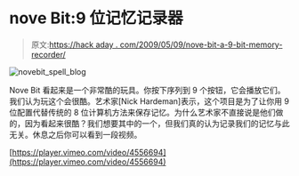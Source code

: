 # nove Bit:9 位记忆记录器

> 原文:[https://hack aday . com/2009/05/09/nove-bit-a-9-bit-memory-recorder/](https://hackaday.com/2009/05/09/nove-bit-a-9-bit-memory-recorder/)

![novebit_spell_blog](../Images/cd75d5d5e2aec52ee2a8e5cf6c617a4a.png "novebit_spell_blog")

Nove Bit 看起来是一个非常酷的玩具。你按下序列到 9 个按钮，它会播放它们。我们认为玩这个会很酷。艺术家[Nick Hardeman]表示，这个项目是为了让你用 9 位配置代替传统的 8 位计算机方法来保存记忆。为什么艺术家不直接说是他们做的，因为看起来很酷？我们想要其中的一个，但我们真的认为记录我们的记忆与此无关。休息之后你可以看到一段视频。

[https://player.vimeo.com/video/4556694](https://player.vimeo.com/video/4556694)